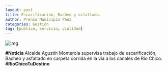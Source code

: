 ```yaml
---
layout: post
title: Escarificación, Bacheo y asfaltado.
author: Prensa Municipio Páez
categories: Gestión
tag: [publico, servicio, vialidad]
---
```


![img](https://scontent-mia3-2.xx.fbcdn.net/v/t39.30808-6/312593828_498791055626053_9170698319340885849_n.jpg?_nc_cat=107&ccb=1-7&_nc_sid=8bfeb9&_nc_ohc=xJE47Ajo2koAX_luIRJ&_nc_ht=scontent-mia3-2.xx&oh=00_AfD1YlytgdtUQZTkXoanEcWcWft2JzuTUhJst5HNUVFEkA&oe=639F77AC)

**#Noticia**
Alcalde Agustín Monterola supervisa trabajo de escarificación, Bacheo y asfaltado en carpeta corrida en la vía a los canales de Río Chico.
**#RioChicoTuDestino**